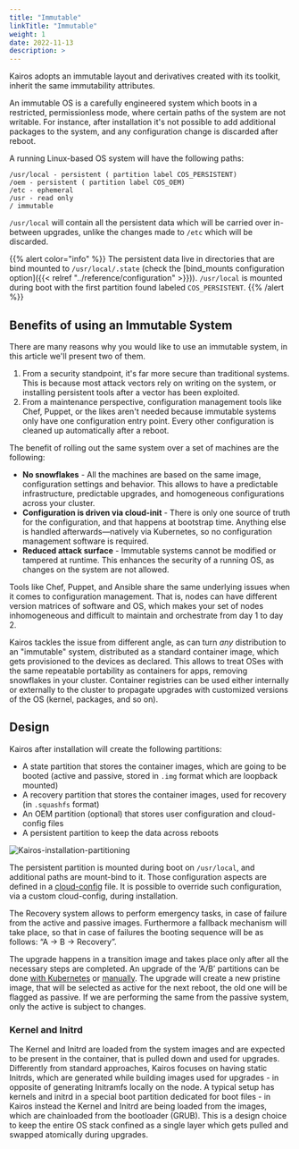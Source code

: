 ```yaml
---
title: "Immutable"
linkTitle: "Immutable"
weight: 1
date: 2022-11-13
description: >
---
```


Kairos adopts an immutable layout and derivatives created with its toolkit, inherit the same immutability attributes.

An immutable OS is a carefully engineered system which boots in a restricted, permissionless mode, where certain paths of the system are not writable. For instance, after installation it's not possible to add additional packages to the system, and any configuration change is discarded after reboot.

A running Linux-based OS system will have the following paths:

```
/usr/local - persistent ( partition label COS_PERSISTENT)
/oem - persistent ( partition label COS_OEM)
/etc - ephemeral
/usr - read only
/ immutable
```

`/usr/local` will contain all the persistent data which will be carried over in-between upgrades, unlike the changes made to `/etc` which will be discarded.

{{% alert color="info" %}}
The persistent data live in directories that are bind mounted to `/usr/local/.state` (check the [bind_mounts configuration option]({{< relref "../reference/configuration" >}})).  `/usr/local` is mounted during boot with the first  partition found labeled `COS_PERSISTENT`. 
{{% /alert %}}

## Benefits of using an Immutable System

There are many reasons why you would like to use an immutable system, in this article we'll present two of them.

1. From a security standpoint, it's far more secure than traditional systems. This is because most attack vectors rely on writing on the system, or installing persistent tools after a vector has been exploited.
2. From a maintenance perspective, configuration management tools like Chef, Puppet, or the likes aren't needed because immutable systems only have one configuration entry point. Every other configuration is cleaned up automatically after a reboot.

The benefit of rolling out the same system over a set of machines are the following:

- **No snowflakes** - All the machines are based on the same image, configuration settings and behavior. This allows to have a predictable infrastructure, predictable upgrades, and homogeneous configurations across your cluster.
- **Configuration is driven via cloud-init** - There is only one source of truth for the configuration, and that happens at bootstrap time. Anything else is handled afterwards—natively via Kubernetes, so no configuration management software is required.
- **Reduced attack surface** - Immutable systems cannot be modified or tampered at runtime. This enhances the security of a running OS, as changes on the system are not allowed.

Tools like Chef, Puppet, and Ansible share the same underlying issues when it comes to configuration management. That is, nodes can have different version matrices of software and OS, which makes your set of nodes inhomogeneous and difficult to maintain and orchestrate from day 1 to day 2.

Kairos tackles the issue from different angle, as can turn _any_ distribution to an "immutable" system, distributed as a standard container image, which gets provisioned to the devices as declared. This allows to treat OSes with the same repeatable portability as containers for apps, removing snowflakes in your cluster. Container registries can be used either internally or externally to the cluster to propagate upgrades with customized versions of the OS (kernel, packages, and so on).

## Design

Kairos after installation will create the following partitions:

- A state partition that stores the container images, which are going to be booted (active and passive, stored in `.img` format which are loopback mounted)
- A recovery partition that stores the container images, used for recovery (in `.squashfs` format)
- An OEM partition (optional) that stores user configuration and cloud-config files
- A persistent partition to keep the data across reboots

![Kairos-installation-partitioning](https://user-images.githubusercontent.com/2420543/195111190-3bdfb917-312a-40f4-b0bc-4a65a701c06b.png)

The persistent partition is mounted during boot on `/usr/local`, and additional paths are mount-bind to it. Those configuration aspects are defined in a [cloud-config](https://github.com/kairos-io/kairos/blob/a1a9bef4dff30e0718fa4d2697f075ce37c7ed90/overlay/files/system/oem/11_persistency.yaml#L11) file. It is possible to override such configuration, via a custom cloud-config, during installation.

The Recovery system allows to perform emergency tasks, in case of failure from the active and passive images. Furthermore a fallback mechanism will take place, so that in case of failures the booting sequence will be as follows: “A -> B -> Recovery”.

The upgrade happens in a transition image and takes place only after all the necessary steps are completed. An upgrade of the ‘A/B’ partitions can be done [with Kubernetes](/upgrade/kubernetes) or [manually](/upgrade/manual). The upgrade will create a new pristine image, that will be selected as active for the next reboot, the old one will be flagged as passive. If we are performing the same from the passive system, only the active is subject to changes.

### Kernel and Initrd

The Kernel and Initrd are loaded from the system images and are expected to be present in the container, that is pulled down and used for upgrades. Differently from standard approaches, Kairos focuses on having static Initrds, which are generated while building images used for upgrades - in opposite of generating Initramfs locally on the node. A typical setup has kernels and initrd in a special boot partition dedicated for boot files - in Kairos instead the Kernel and Initrd are being loaded from the images, which are chainloaded from the bootloader (GRUB). This is a design choice to keep the entire OS stack confined as a single layer which gets pulled and swapped atomically during upgrades.
